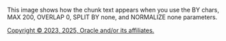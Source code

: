 This image shows how the chunk text appears when you use the BY chars, MAX 200, OVERLAP 0, SPLIT BY none, and NORMALIZE none parameters.

[Copyright © 2023, 2025, Oracle and/or its affiliates.](../../../dcommon/html/cpyr.htm)

